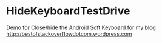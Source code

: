 HideKeyboardTestDrive
=====================

Demo for Close/hide the Android Soft Keyboard for my blog
http://bestofstackoverflowdotcom.wordpress.com
